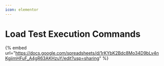 ```yaml
---
icon: elementor
---
```


# Load Test Execution Commands



{% embed url="https://docs.google.com/spreadsheets/d/1rKYbK2Bdc8Mo34D9bLv4nKgjimHFuF_A4gR63AKHzuY/edit?usp=sharing" %}

